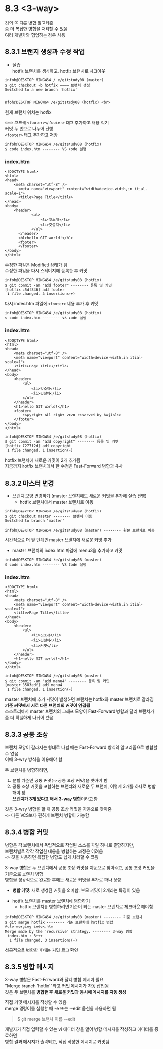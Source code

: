 # 8.3 <3-way>
깃의 또 다른 병합 알고리즘 <br>
좀 더 복잡한 병합을 처리할 수 있음 <br>
여러 개발자와 협업하는 경우 사용

## 8.3.1 브랜치 생성과 수정 작업
- 실습 <br>
hotfix 브랜치를 생성하고, hotfix 브랜치로 체크아웃 <br>
```
infoh@DESKTOP MINGW64 / e/gitstudy08 (master)
$ git checkout -b hotfix ———— 브랜치 생성
Switched to a new branch 'hotfix'


nfoh@DESKTOP MINGW64 /e/gitstudy08 (hotfix) <br>
```
현재 브랜치 위치는 hotfix <br>

소스 코드에 ```<footer></footer>``` 태그 추가하고 내용 적기 <br>
커밋 두 번으로 나누어 진행 <br>
```<footer>``` 태그 추가하고 저장 <br>
```
infoh@DESKTOP MINGW64 /e/gitstudy08 (hotfix)
$ code index.htm -------- VS code 실행
```

### index.htm
```
<!DOCTYPE html>
<html>
<head>
  	<meta charset="utf-8" />
	  <meta name="viewport" content="width=device-width,in itial-scale=1">
	  <title>Page Title</title>
</head>
<body>
  	<header>
	    	<ul>
		      	<li>깃소개</li>
		  	    <li>깃설치</li>
		    </ul>	
	  </header>
	  <h1>hello GIT world!</h1>
	  <footer>
	  </footer>
</body>
</html>
```    
    
수정한 파일은 Modified 상태가 됨 <br>
수정한 파일을 다시 스테이지에 등록한 후 커밋 <br>

```
infoh@DESKTOP MINGW64 /e/gitstudy08 (hotfix)
$ git commit -am "add footer" -------- 등록 및 커밋
[hotfix c5df346] add footer
 1 file changed, 3 insertions(+)
```

다시 index.htm 파일에 `<footer>` 내용 추가 후 커밋
  
```
infoh@DESKTOP MINGW64 /e/gitstudy08 (hotfix)
$ code index.htm -------- VS Code 실행
```

### index.htm
```
<!DOCTYPE html>
<html>
<head>
	<meta charset="utf-8" />
	<meta name="viewport" content="width=device-width,in itial-scale=1">
	<title>Page Title</title>
</head>
<body>
	<header>
		<ul>
			<li>깃소개</li>
			<li>깃설치</li>
		</ul>	
	</header>
	<h1>hello GIT world!</h1>
	<footer>
		copyright all right 2020 reserved by hojinlee
	</footer>
</body>
</html>
```
```
infoh@DESKTOP MINGW64 /e/gitstudy08 (hotfix)
$ git commit -am "add copyright" -------- 등록 및 커밋
[hotfix 7277f2d] add copyright
 1 file changed, 1 insertion(+)
```
hotfix 브랜치에 새로운 커밋이 2개 추가됨 <br>
지금까지 hotfix 브랜치에서 한 수정은 Fast-Forward 병합과 유사

## 8.3.2 마스터 변경
- 브랜치 모양 변경하기 (master 브랜치에도 새로운 커밋을 추가해 실습 진행) <br>
  + hotfix 브랜치에서 master 브랜치로 이동 
```
infoh@DESKTOP MINGW64 /e/gitstudy08 (hotfix)
$ git checkout master -------- 브랜치 이동
Switched to branch 'master'

infoh@DESKTOP MINGW64 /e/gitstudy08 (master) -------- 원본 브랜치로 이동
```
시간적으로 더 앞 단계인 master 브랜치에 새로운 커밋 추가 <br>
- master 브랜치의 index.htm 파일에 menu3을 추가하고 커밋 <br>
```
infoh@DESKTOP MINGW64 /e/gitstudy08 (master)
$ code index.htm -------- VS Code 실행
```

### index.htm
```
<!DOCTYPE html>
<html>
<head>
	<meta charset="utf-8" />
	<meta name="viewport" content="width=device-width,in itial-scale=1">
	<title>Page Title</title>
</head>
<body>
	<header>
		<ul>
			<li>깃소개</li>
			<li>깃설치</li>
			<li>커밋</li>
		</ul>	
	</header>
	<h1>hello GIT world!</h1>
</body>
</html>
```
```
infoh@DESKTOP MINGW64 /e/gitstudy08 (master)
$ git commit -am "add menu4" -------- 등록 및 커밋
[master 8583edf] add menu4
 1 file changed, 1 insertion(+)
```
master 브랜치에 추가 커밋이 발생하면 브랜치는 hotfix와 master 브랜치로 갈라짐<br>
**기준 커밋에서 서로 다른 브랜치의 커밋이 연결됨** <br>
소스트리에서 master 브랜치의 그래프 모양이 Fast-Forward 병합과 달리 브랜치가 좀 더 확실하게 나뉘어 있음

## 8.3.3 공통 조상
브랜치 모양이 갈라지는 형태로 나뉠 때는 Fast-Forward 방식의 알고리즘으로 병합할 수 없음 <br>
이때 3-way 방식을 이용해야 함

두 브랜치를 병합하려면, 
1. 분할 기준인 공통 커밋(->공통 조상 커밋)을 찾아야 함 
2. 공통 조상 커밋을 포함하는 브랜치와 새로운 두 브랜치, 이렇게 3개를 하나로 병합해야 함 <br>
**브랜치가 3개 있다고 해서 3-way 병합**이라고 함

깃은 3-way 병합을 할 때 공통 조상 커밋을 자동으로 찾아줌 <br>
-> 다른 VCS보다 편하게 브랜치 병합이 가능함

## 8.3.4 병합 커밋
병합은 각 브랜치에서 독립적으로 작업된 소스를 파일 하나로 결합하지만, <br>
브랜치별로 각각 작업한 내용을 병합하는 과정은 어려움 <br>
-> 깃을 사용하면 복잡한 병합도 쉽게 처리할 수 있음

3-way 병합은 두 브랜치에서 공통 조상 커밋을 자동으로 찾아주고, 공통 조상 커밋을 기준으로 브랜치 병합 <br>
병합을 성공적으로 완료한 후에는 새로운 커밋을 추가로 하나 생성 <br>
* **병합 커밋**: 새로 생성된 커밋을 의미함, 부모 커밋이 2개라는 특징이 있음 <br>

- hotfix 브랜치를 master 브랜치에 병합하기
  + hotfix 브랜치를 병합하려면 기준이 되는 master 브랜치로 체크아웃 해야함
```
infoh@DESKTOP MINGW64 /e/gitstudy08 (master) -------- 기준 브랜치
$ git merge hotfix -------- 기준 브랜치에 hotfix 병합
Auto-merging index.htm
Merge made by the 'recursive' strategy. -------- 3-way 병합
 index.htm : 3+++
  1 file changed, 3 insertions(+)
```
성공적으로 병합한 후에는 커밋 로그 확인

## 8.3.5 병합 메시지
3-way 병합은 Fast-Forward와 달리 병합 메시지 필요 <br>
"Merge branch 'hotfix'"라고 커밋 메시지가 자동 삽입됨 <br>
깃은 두 브랜치를 **병합한 후 새로운 커밋과 동시에 메시지를 자동 생성**

직접 커밋 메시지를 작성할 수 있음 <br>
merge 명령어를 실행할 때 -e 또는 --edit 옵션을 사용하면 됨 <br>
> $ git merge 브랜치 이름 --edit

개발자가 직접 입력할 수 있는 vi 에디터 창을 열어 병합 메시지를 작성하고 에디터를 종료하면 <br>
병합 결과 메시지가 출력되고, 직접 작성한 메시지로 커밋됨

